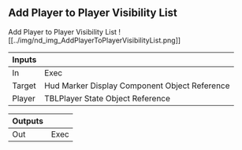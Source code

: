 ## Add Player to Player Visibility List
Add Player to Player Visibility List
![[../img/nd_img_AddPlayerToPlayerVisibilityList.png]]

|Inputs||
|--|--|
| In | Exec |
| Target | Hud Marker Display Component Object Reference |
| Player | TBLPlayer State Object Reference |

|Outputs||
|--|--|
| Out | Exec |
